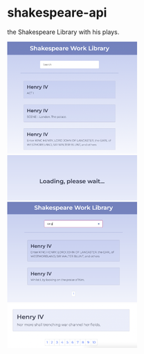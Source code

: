 # shakespeare-api
the Shakespeare Library with his plays. 


<img src='https://github.com/karina4840/shakespeare-api/blob/main/img/1.png?raw=true' width=300px />
<img src='https://github.com/karina4840/shakespeare-api/blob/main/img/2.png?raw=true' width=300px />
<img src='https://github.com/karina4840/shakespeare-api/blob/main/img/3.png?raw=true' width=300px />
<img src='https://github.com/karina4840/shakespeare-api/blob/main/img/4.png?raw=true' width=300px />

